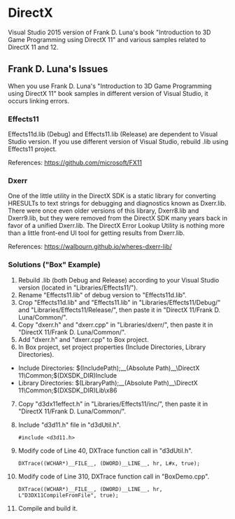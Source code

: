 # DirectX
Visual Studio 2015 version of Frank D. Luna's book "Introduction to 3D Game Programming using DirectX 11" and various samples related to DirectX 11 and 12.

## Frank D. Luna's Issues
When you use Frank D. Luna's "Introduction to 3D Game Programming using DirectX 11" book samples in different version of Visual Studio, it occurs linking errors.

### Effects11
Effects11d.lib (Debug) and Effects11.lib (Release) are dependent to Visual Studio version.
If you use different version of Visual Studio, rebuild .lib using Effects11 project.

References: https://github.com/microsoft/FX11

### Dxerr
One of the little utility in the DirectX SDK is a static library for converting HRESULTs to text strings for debugging and diagnostics known as Dxerr.lib. There were once even older versions of this library, Dxerr8.lib and Dxerr9.lib, but they were removed from the DirectX SDK many years back in favor of a unified Dxerr.lib. The DirectX Error Lookup Utility is nothing more than a little front-end UI tool for getting results from Dxerr.lib.

References: https://walbourn.github.io/wheres-dxerr-lib/

### Solutions ("Box" Example)
1. Rebuild .lib (both Debug and Release) according to your Visual Studio version (located in "Libraries/Effects11/").
2. Rename "Effects11.lib" of debug version to "Effects11d.lib".
3. Crop "Effects11d.lib" and "Effects11.lib" in "Libraries/Effects11/Debug/" and "Libraries/Effects11/Release/", then paste it in "DirectX 11/Frank D. Luna/Common/".
4. Copy "dxerr.h" and "dxerr.cpp" in "Libraries/dxerr/", then paste it in "DirectX 11/Frank D. Luna/Common/".      
5. Add "dxerr.h" and "dxerr.cpp" to Box project.
6. In Box project, set project properties (Include Directories, Library Directories).
  - Include Directories: $(IncludePath);__(Absolute Path)__\DirectX 11\Common;$(DXSDK_DIR)Include  
  - Library Directories: $(LibraryPath);__(Absolute Path)__\DirectX 11\Common;$(DXSDK_DIR)Lib\x86
7. Copy "d3dx11effect.h" in "Libraries/Effects11/inc/", then paste it in "DirectX 11/Frank D. Luna/Common/". 
8. Include "d3d11.h" file in "d3dUtil.h".

    `#include <d3d11.h>`
9. Modify code of Line 40, DXTrace function call in "d3dUtil.h".

    `DXTrace((WCHAR*)__FILE__, (DWORD)__LINE__, hr, L#x, true);`
10. Modify code of Line 310, DXTrace function call in "BoxDemo.cpp".

    `DXTrace((WCHAR*)__FILE__, (DWORD)__LINE__, hr, L"D3DX11CompileFromFile", true);`
11. Compile and build it.
